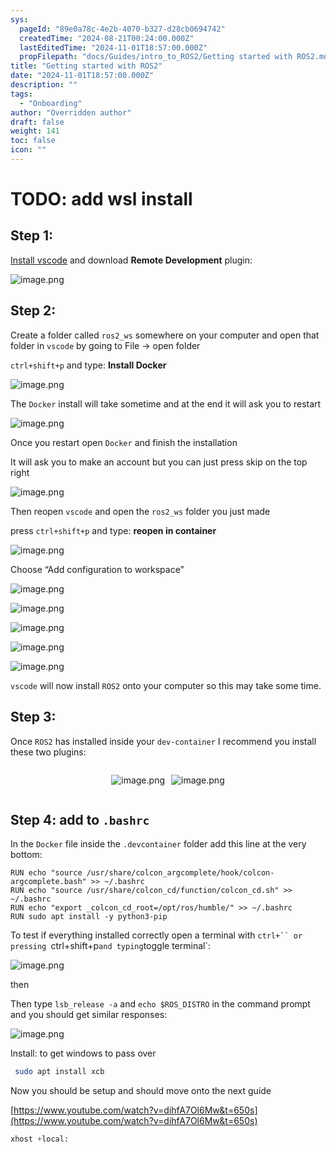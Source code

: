 ```yaml
---
sys:
  pageId: "89e0a78c-4e2b-4070-b327-d28cb0694742"
  createdTime: "2024-08-21T00:24:00.000Z"
  lastEditedTime: "2024-11-01T18:57:00.000Z"
  propFilepath: "docs/Guides/intro_to_ROS2/Getting started with ROS2.md"
title: "Getting started with ROS2"
date: "2024-11-01T18:57:00.000Z"
description: ""
tags:
  - "Onboarding"
author: "Overridden author"
draft: false
weight: 141
toc: false
icon: ""
---
```


# TODO: add wsl install

## Step 1:

[Install vscode](https://code.visualstudio.com/download) and download **Remote Development** plugin:

![image.png](https://prod-files-secure.s3.us-west-2.amazonaws.com/d518164a-d88e-44d1-a4ee-3adb3bd8bce0/efb52993-1881-4a40-b95e-6f020334f022/image.png?X-Amz-Algorithm=AWS4-HMAC-SHA256&X-Amz-Content-Sha256=UNSIGNED-PAYLOAD&X-Amz-Credential=ASIAZI2LB466ZC6KD5GK%2F20250417%2Fus-west-2%2Fs3%2Faws4_request&X-Amz-Date=20250417T131943Z&X-Amz-Expires=3600&X-Amz-Security-Token=IQoJb3JpZ2luX2VjENX%2F%2F%2F%2F%2F%2F%2F%2F%2F%2FwEaCXVzLXdlc3QtMiJHMEUCIQDpaFvR%2By3tCRcYxrxLIxZbuVEaS0JT6GgGLvDKxriBAAIgVg7Silv71K8R4S7CSNMV0JWsGG5G5q2wgb7qiMttS1Eq%2FwMIXhAAGgw2Mzc0MjMxODM4MDUiDLBIUsiP0kLrRcajEyrcA6ZDZhfWbXMr99YHve2HYz6BsDWrfqK9%2FjGkDj8tL2ZD56t1qFMGbzHNciZ7zIygEffMsGi4HkVx2NrzRO%2BoXf2yWrzWmb%2Ba8kCglZAzuozRJW7JlauKciV2H3LNMQ6ndCYN%2FfvTVNce85vLDYQGBg0X3cZo5TVYY6lkgSEuw4%2BwV2wB3aVbKb23lxVsRfU7QrDi%2F1W1XUC2eJWHZ4hGf2s0T4sdaTesgao%2FF0I7f08qqxdCNIN9rZhyIXkrgufAFadCup1W8vsWsB8uxtiey5gm9tTQdL817iWZEgpG83O75wzs2%2BOpG62JmFXD4yYsk5U8Z1i19xBa40gf2t4jtZjm%2BRNaJX9bhvVrDeHmj8xlMF3Tb6AxsiGQOI6%2BSqehi3720ZRZqA1YLJKqQEmDHXam5CpIk%2B6ZflfYFvqDhCoWhrnbsyvevqikD2DAilsCiQZZ31TV2amxMiAxHs%2B4hG8eYk%2BJnDWWYarz2cuFqbv4LiOdKu6UyTlchyDrB2bjZ%2BMq8n6pH1k4s%2FlXGIFBXWUaC6SaFQKCHnx0iyE0ltAXXh7vDL%2FsrFQy1yTxakyvN3Zs1E3AgPLlAaN9aGSAqSXl%2FwSbidrz7hCWGf1QQze47wjN0aOdPw%2BEeT96MOD8g8AGOqUBQtGEI3wt5UaaeiDxOX3AEmlkLSiglrRlZn1sVE4%2FF1QwzISi8Ppsb72ANbEfYA5rSL%2FHjW8Hc4JmupnNbvra0qp%2F52HnRNHIL%2FpOjs%2FOrprUJBsh9ZUHjSJrJDt3M0I%2FIIRnK813GP4oN1o0sA90dxf4irDepWmTeym9Jiq47Co1cun7b0IMO0CD8bKjDdZs1kCQ8641A2%2FBrumWXDczSGmBxCej&X-Amz-Signature=775a6af0ce543cd7f7492d4231c534aece7f9874ea0831ab9c028bd0d00494aa&X-Amz-SignedHeaders=host&x-id=GetObject)

## Step 2:

Create a folder called `ros2_ws` somewhere on your computer and open that folder in `vscode` by going to File → open folder 

`ctrl+shift+p` and type: **Install Docker**

![image.png](https://prod-files-secure.s3.us-west-2.amazonaws.com/d518164a-d88e-44d1-a4ee-3adb3bd8bce0/2269dc0e-1cd5-47ff-bceb-c04ad9b2eab0/image.png?X-Amz-Algorithm=AWS4-HMAC-SHA256&X-Amz-Content-Sha256=UNSIGNED-PAYLOAD&X-Amz-Credential=ASIAZI2LB466ZC6KD5GK%2F20250417%2Fus-west-2%2Fs3%2Faws4_request&X-Amz-Date=20250417T131943Z&X-Amz-Expires=3600&X-Amz-Security-Token=IQoJb3JpZ2luX2VjENX%2F%2F%2F%2F%2F%2F%2F%2F%2F%2FwEaCXVzLXdlc3QtMiJHMEUCIQDpaFvR%2By3tCRcYxrxLIxZbuVEaS0JT6GgGLvDKxriBAAIgVg7Silv71K8R4S7CSNMV0JWsGG5G5q2wgb7qiMttS1Eq%2FwMIXhAAGgw2Mzc0MjMxODM4MDUiDLBIUsiP0kLrRcajEyrcA6ZDZhfWbXMr99YHve2HYz6BsDWrfqK9%2FjGkDj8tL2ZD56t1qFMGbzHNciZ7zIygEffMsGi4HkVx2NrzRO%2BoXf2yWrzWmb%2Ba8kCglZAzuozRJW7JlauKciV2H3LNMQ6ndCYN%2FfvTVNce85vLDYQGBg0X3cZo5TVYY6lkgSEuw4%2BwV2wB3aVbKb23lxVsRfU7QrDi%2F1W1XUC2eJWHZ4hGf2s0T4sdaTesgao%2FF0I7f08qqxdCNIN9rZhyIXkrgufAFadCup1W8vsWsB8uxtiey5gm9tTQdL817iWZEgpG83O75wzs2%2BOpG62JmFXD4yYsk5U8Z1i19xBa40gf2t4jtZjm%2BRNaJX9bhvVrDeHmj8xlMF3Tb6AxsiGQOI6%2BSqehi3720ZRZqA1YLJKqQEmDHXam5CpIk%2B6ZflfYFvqDhCoWhrnbsyvevqikD2DAilsCiQZZ31TV2amxMiAxHs%2B4hG8eYk%2BJnDWWYarz2cuFqbv4LiOdKu6UyTlchyDrB2bjZ%2BMq8n6pH1k4s%2FlXGIFBXWUaC6SaFQKCHnx0iyE0ltAXXh7vDL%2FsrFQy1yTxakyvN3Zs1E3AgPLlAaN9aGSAqSXl%2FwSbidrz7hCWGf1QQze47wjN0aOdPw%2BEeT96MOD8g8AGOqUBQtGEI3wt5UaaeiDxOX3AEmlkLSiglrRlZn1sVE4%2FF1QwzISi8Ppsb72ANbEfYA5rSL%2FHjW8Hc4JmupnNbvra0qp%2F52HnRNHIL%2FpOjs%2FOrprUJBsh9ZUHjSJrJDt3M0I%2FIIRnK813GP4oN1o0sA90dxf4irDepWmTeym9Jiq47Co1cun7b0IMO0CD8bKjDdZs1kCQ8641A2%2FBrumWXDczSGmBxCej&X-Amz-Signature=426be5a2d8713a106e1366b1f24a9ba9e9b447613c6b0779089c8db605e67fa0&X-Amz-SignedHeaders=host&x-id=GetObject)

The `Docker` install will take sometime and at the end it will ask you to restart

![image.png](https://prod-files-secure.s3.us-west-2.amazonaws.com/d518164a-d88e-44d1-a4ee-3adb3bd8bce0/ed233f78-be33-4b1f-b89c-9c346c0e961e/image.png?X-Amz-Algorithm=AWS4-HMAC-SHA256&X-Amz-Content-Sha256=UNSIGNED-PAYLOAD&X-Amz-Credential=ASIAZI2LB466ZC6KD5GK%2F20250417%2Fus-west-2%2Fs3%2Faws4_request&X-Amz-Date=20250417T131943Z&X-Amz-Expires=3600&X-Amz-Security-Token=IQoJb3JpZ2luX2VjENX%2F%2F%2F%2F%2F%2F%2F%2F%2F%2FwEaCXVzLXdlc3QtMiJHMEUCIQDpaFvR%2By3tCRcYxrxLIxZbuVEaS0JT6GgGLvDKxriBAAIgVg7Silv71K8R4S7CSNMV0JWsGG5G5q2wgb7qiMttS1Eq%2FwMIXhAAGgw2Mzc0MjMxODM4MDUiDLBIUsiP0kLrRcajEyrcA6ZDZhfWbXMr99YHve2HYz6BsDWrfqK9%2FjGkDj8tL2ZD56t1qFMGbzHNciZ7zIygEffMsGi4HkVx2NrzRO%2BoXf2yWrzWmb%2Ba8kCglZAzuozRJW7JlauKciV2H3LNMQ6ndCYN%2FfvTVNce85vLDYQGBg0X3cZo5TVYY6lkgSEuw4%2BwV2wB3aVbKb23lxVsRfU7QrDi%2F1W1XUC2eJWHZ4hGf2s0T4sdaTesgao%2FF0I7f08qqxdCNIN9rZhyIXkrgufAFadCup1W8vsWsB8uxtiey5gm9tTQdL817iWZEgpG83O75wzs2%2BOpG62JmFXD4yYsk5U8Z1i19xBa40gf2t4jtZjm%2BRNaJX9bhvVrDeHmj8xlMF3Tb6AxsiGQOI6%2BSqehi3720ZRZqA1YLJKqQEmDHXam5CpIk%2B6ZflfYFvqDhCoWhrnbsyvevqikD2DAilsCiQZZ31TV2amxMiAxHs%2B4hG8eYk%2BJnDWWYarz2cuFqbv4LiOdKu6UyTlchyDrB2bjZ%2BMq8n6pH1k4s%2FlXGIFBXWUaC6SaFQKCHnx0iyE0ltAXXh7vDL%2FsrFQy1yTxakyvN3Zs1E3AgPLlAaN9aGSAqSXl%2FwSbidrz7hCWGf1QQze47wjN0aOdPw%2BEeT96MOD8g8AGOqUBQtGEI3wt5UaaeiDxOX3AEmlkLSiglrRlZn1sVE4%2FF1QwzISi8Ppsb72ANbEfYA5rSL%2FHjW8Hc4JmupnNbvra0qp%2F52HnRNHIL%2FpOjs%2FOrprUJBsh9ZUHjSJrJDt3M0I%2FIIRnK813GP4oN1o0sA90dxf4irDepWmTeym9Jiq47Co1cun7b0IMO0CD8bKjDdZs1kCQ8641A2%2FBrumWXDczSGmBxCej&X-Amz-Signature=0c98b8e32973e13bf58eb66a97add850fea3354af4ec77ae7ca5676e3ae98f42&X-Amz-SignedHeaders=host&x-id=GetObject)

Once you restart open `Docker` and finish the installation

It will ask you to make an account but you can just press skip on the top right

![image.png](https://prod-files-secure.s3.us-west-2.amazonaws.com/d518164a-d88e-44d1-a4ee-3adb3bd8bce0/21010ad9-1659-4fd9-9f59-9932a09b2a3d/image.png?X-Amz-Algorithm=AWS4-HMAC-SHA256&X-Amz-Content-Sha256=UNSIGNED-PAYLOAD&X-Amz-Credential=ASIAZI2LB466ZC6KD5GK%2F20250417%2Fus-west-2%2Fs3%2Faws4_request&X-Amz-Date=20250417T131943Z&X-Amz-Expires=3600&X-Amz-Security-Token=IQoJb3JpZ2luX2VjENX%2F%2F%2F%2F%2F%2F%2F%2F%2F%2FwEaCXVzLXdlc3QtMiJHMEUCIQDpaFvR%2By3tCRcYxrxLIxZbuVEaS0JT6GgGLvDKxriBAAIgVg7Silv71K8R4S7CSNMV0JWsGG5G5q2wgb7qiMttS1Eq%2FwMIXhAAGgw2Mzc0MjMxODM4MDUiDLBIUsiP0kLrRcajEyrcA6ZDZhfWbXMr99YHve2HYz6BsDWrfqK9%2FjGkDj8tL2ZD56t1qFMGbzHNciZ7zIygEffMsGi4HkVx2NrzRO%2BoXf2yWrzWmb%2Ba8kCglZAzuozRJW7JlauKciV2H3LNMQ6ndCYN%2FfvTVNce85vLDYQGBg0X3cZo5TVYY6lkgSEuw4%2BwV2wB3aVbKb23lxVsRfU7QrDi%2F1W1XUC2eJWHZ4hGf2s0T4sdaTesgao%2FF0I7f08qqxdCNIN9rZhyIXkrgufAFadCup1W8vsWsB8uxtiey5gm9tTQdL817iWZEgpG83O75wzs2%2BOpG62JmFXD4yYsk5U8Z1i19xBa40gf2t4jtZjm%2BRNaJX9bhvVrDeHmj8xlMF3Tb6AxsiGQOI6%2BSqehi3720ZRZqA1YLJKqQEmDHXam5CpIk%2B6ZflfYFvqDhCoWhrnbsyvevqikD2DAilsCiQZZ31TV2amxMiAxHs%2B4hG8eYk%2BJnDWWYarz2cuFqbv4LiOdKu6UyTlchyDrB2bjZ%2BMq8n6pH1k4s%2FlXGIFBXWUaC6SaFQKCHnx0iyE0ltAXXh7vDL%2FsrFQy1yTxakyvN3Zs1E3AgPLlAaN9aGSAqSXl%2FwSbidrz7hCWGf1QQze47wjN0aOdPw%2BEeT96MOD8g8AGOqUBQtGEI3wt5UaaeiDxOX3AEmlkLSiglrRlZn1sVE4%2FF1QwzISi8Ppsb72ANbEfYA5rSL%2FHjW8Hc4JmupnNbvra0qp%2F52HnRNHIL%2FpOjs%2FOrprUJBsh9ZUHjSJrJDt3M0I%2FIIRnK813GP4oN1o0sA90dxf4irDepWmTeym9Jiq47Co1cun7b0IMO0CD8bKjDdZs1kCQ8641A2%2FBrumWXDczSGmBxCej&X-Amz-Signature=e4f854887d51c29fae7ba1a46aa252b84049b8677cdb3a24e51d27b3e23b2409&X-Amz-SignedHeaders=host&x-id=GetObject)

Then reopen `vscode` and open the `ros2_ws` folder you just made

press `ctrl+shift+p` and type: **reopen in container**

![image.png](https://prod-files-secure.s3.us-west-2.amazonaws.com/d518164a-d88e-44d1-a4ee-3adb3bd8bce0/4e93b8c2-41ad-488c-8095-c74205196118/image.png?X-Amz-Algorithm=AWS4-HMAC-SHA256&X-Amz-Content-Sha256=UNSIGNED-PAYLOAD&X-Amz-Credential=ASIAZI2LB466ZC6KD5GK%2F20250417%2Fus-west-2%2Fs3%2Faws4_request&X-Amz-Date=20250417T131943Z&X-Amz-Expires=3600&X-Amz-Security-Token=IQoJb3JpZ2luX2VjENX%2F%2F%2F%2F%2F%2F%2F%2F%2F%2FwEaCXVzLXdlc3QtMiJHMEUCIQDpaFvR%2By3tCRcYxrxLIxZbuVEaS0JT6GgGLvDKxriBAAIgVg7Silv71K8R4S7CSNMV0JWsGG5G5q2wgb7qiMttS1Eq%2FwMIXhAAGgw2Mzc0MjMxODM4MDUiDLBIUsiP0kLrRcajEyrcA6ZDZhfWbXMr99YHve2HYz6BsDWrfqK9%2FjGkDj8tL2ZD56t1qFMGbzHNciZ7zIygEffMsGi4HkVx2NrzRO%2BoXf2yWrzWmb%2Ba8kCglZAzuozRJW7JlauKciV2H3LNMQ6ndCYN%2FfvTVNce85vLDYQGBg0X3cZo5TVYY6lkgSEuw4%2BwV2wB3aVbKb23lxVsRfU7QrDi%2F1W1XUC2eJWHZ4hGf2s0T4sdaTesgao%2FF0I7f08qqxdCNIN9rZhyIXkrgufAFadCup1W8vsWsB8uxtiey5gm9tTQdL817iWZEgpG83O75wzs2%2BOpG62JmFXD4yYsk5U8Z1i19xBa40gf2t4jtZjm%2BRNaJX9bhvVrDeHmj8xlMF3Tb6AxsiGQOI6%2BSqehi3720ZRZqA1YLJKqQEmDHXam5CpIk%2B6ZflfYFvqDhCoWhrnbsyvevqikD2DAilsCiQZZ31TV2amxMiAxHs%2B4hG8eYk%2BJnDWWYarz2cuFqbv4LiOdKu6UyTlchyDrB2bjZ%2BMq8n6pH1k4s%2FlXGIFBXWUaC6SaFQKCHnx0iyE0ltAXXh7vDL%2FsrFQy1yTxakyvN3Zs1E3AgPLlAaN9aGSAqSXl%2FwSbidrz7hCWGf1QQze47wjN0aOdPw%2BEeT96MOD8g8AGOqUBQtGEI3wt5UaaeiDxOX3AEmlkLSiglrRlZn1sVE4%2FF1QwzISi8Ppsb72ANbEfYA5rSL%2FHjW8Hc4JmupnNbvra0qp%2F52HnRNHIL%2FpOjs%2FOrprUJBsh9ZUHjSJrJDt3M0I%2FIIRnK813GP4oN1o0sA90dxf4irDepWmTeym9Jiq47Co1cun7b0IMO0CD8bKjDdZs1kCQ8641A2%2FBrumWXDczSGmBxCej&X-Amz-Signature=e8562dac80a5d70e27699a64eb29149e906acaccf203aee468621754491b218e&X-Amz-SignedHeaders=host&x-id=GetObject)

Choose “Add configuration to workspace”

![image.png](https://prod-files-secure.s3.us-west-2.amazonaws.com/d518164a-d88e-44d1-a4ee-3adb3bd8bce0/9560b282-5060-4989-ba37-97e7b2c22476/image.png?X-Amz-Algorithm=AWS4-HMAC-SHA256&X-Amz-Content-Sha256=UNSIGNED-PAYLOAD&X-Amz-Credential=ASIAZI2LB466ZC6KD5GK%2F20250417%2Fus-west-2%2Fs3%2Faws4_request&X-Amz-Date=20250417T131943Z&X-Amz-Expires=3600&X-Amz-Security-Token=IQoJb3JpZ2luX2VjENX%2F%2F%2F%2F%2F%2F%2F%2F%2F%2FwEaCXVzLXdlc3QtMiJHMEUCIQDpaFvR%2By3tCRcYxrxLIxZbuVEaS0JT6GgGLvDKxriBAAIgVg7Silv71K8R4S7CSNMV0JWsGG5G5q2wgb7qiMttS1Eq%2FwMIXhAAGgw2Mzc0MjMxODM4MDUiDLBIUsiP0kLrRcajEyrcA6ZDZhfWbXMr99YHve2HYz6BsDWrfqK9%2FjGkDj8tL2ZD56t1qFMGbzHNciZ7zIygEffMsGi4HkVx2NrzRO%2BoXf2yWrzWmb%2Ba8kCglZAzuozRJW7JlauKciV2H3LNMQ6ndCYN%2FfvTVNce85vLDYQGBg0X3cZo5TVYY6lkgSEuw4%2BwV2wB3aVbKb23lxVsRfU7QrDi%2F1W1XUC2eJWHZ4hGf2s0T4sdaTesgao%2FF0I7f08qqxdCNIN9rZhyIXkrgufAFadCup1W8vsWsB8uxtiey5gm9tTQdL817iWZEgpG83O75wzs2%2BOpG62JmFXD4yYsk5U8Z1i19xBa40gf2t4jtZjm%2BRNaJX9bhvVrDeHmj8xlMF3Tb6AxsiGQOI6%2BSqehi3720ZRZqA1YLJKqQEmDHXam5CpIk%2B6ZflfYFvqDhCoWhrnbsyvevqikD2DAilsCiQZZ31TV2amxMiAxHs%2B4hG8eYk%2BJnDWWYarz2cuFqbv4LiOdKu6UyTlchyDrB2bjZ%2BMq8n6pH1k4s%2FlXGIFBXWUaC6SaFQKCHnx0iyE0ltAXXh7vDL%2FsrFQy1yTxakyvN3Zs1E3AgPLlAaN9aGSAqSXl%2FwSbidrz7hCWGf1QQze47wjN0aOdPw%2BEeT96MOD8g8AGOqUBQtGEI3wt5UaaeiDxOX3AEmlkLSiglrRlZn1sVE4%2FF1QwzISi8Ppsb72ANbEfYA5rSL%2FHjW8Hc4JmupnNbvra0qp%2F52HnRNHIL%2FpOjs%2FOrprUJBsh9ZUHjSJrJDt3M0I%2FIIRnK813GP4oN1o0sA90dxf4irDepWmTeym9Jiq47Co1cun7b0IMO0CD8bKjDdZs1kCQ8641A2%2FBrumWXDczSGmBxCej&X-Amz-Signature=a6feae8be52c8e1487d9c312c98aa5ff77fc026060898eb9286f18448d29b744&X-Amz-SignedHeaders=host&x-id=GetObject)

![image.png](https://prod-files-secure.s3.us-west-2.amazonaws.com/d518164a-d88e-44d1-a4ee-3adb3bd8bce0/2ee63f81-886b-48e8-a553-dc6e5eac99e4/image.png?X-Amz-Algorithm=AWS4-HMAC-SHA256&X-Amz-Content-Sha256=UNSIGNED-PAYLOAD&X-Amz-Credential=ASIAZI2LB466ZC6KD5GK%2F20250417%2Fus-west-2%2Fs3%2Faws4_request&X-Amz-Date=20250417T131943Z&X-Amz-Expires=3600&X-Amz-Security-Token=IQoJb3JpZ2luX2VjENX%2F%2F%2F%2F%2F%2F%2F%2F%2F%2FwEaCXVzLXdlc3QtMiJHMEUCIQDpaFvR%2By3tCRcYxrxLIxZbuVEaS0JT6GgGLvDKxriBAAIgVg7Silv71K8R4S7CSNMV0JWsGG5G5q2wgb7qiMttS1Eq%2FwMIXhAAGgw2Mzc0MjMxODM4MDUiDLBIUsiP0kLrRcajEyrcA6ZDZhfWbXMr99YHve2HYz6BsDWrfqK9%2FjGkDj8tL2ZD56t1qFMGbzHNciZ7zIygEffMsGi4HkVx2NrzRO%2BoXf2yWrzWmb%2Ba8kCglZAzuozRJW7JlauKciV2H3LNMQ6ndCYN%2FfvTVNce85vLDYQGBg0X3cZo5TVYY6lkgSEuw4%2BwV2wB3aVbKb23lxVsRfU7QrDi%2F1W1XUC2eJWHZ4hGf2s0T4sdaTesgao%2FF0I7f08qqxdCNIN9rZhyIXkrgufAFadCup1W8vsWsB8uxtiey5gm9tTQdL817iWZEgpG83O75wzs2%2BOpG62JmFXD4yYsk5U8Z1i19xBa40gf2t4jtZjm%2BRNaJX9bhvVrDeHmj8xlMF3Tb6AxsiGQOI6%2BSqehi3720ZRZqA1YLJKqQEmDHXam5CpIk%2B6ZflfYFvqDhCoWhrnbsyvevqikD2DAilsCiQZZ31TV2amxMiAxHs%2B4hG8eYk%2BJnDWWYarz2cuFqbv4LiOdKu6UyTlchyDrB2bjZ%2BMq8n6pH1k4s%2FlXGIFBXWUaC6SaFQKCHnx0iyE0ltAXXh7vDL%2FsrFQy1yTxakyvN3Zs1E3AgPLlAaN9aGSAqSXl%2FwSbidrz7hCWGf1QQze47wjN0aOdPw%2BEeT96MOD8g8AGOqUBQtGEI3wt5UaaeiDxOX3AEmlkLSiglrRlZn1sVE4%2FF1QwzISi8Ppsb72ANbEfYA5rSL%2FHjW8Hc4JmupnNbvra0qp%2F52HnRNHIL%2FpOjs%2FOrprUJBsh9ZUHjSJrJDt3M0I%2FIIRnK813GP4oN1o0sA90dxf4irDepWmTeym9Jiq47Co1cun7b0IMO0CD8bKjDdZs1kCQ8641A2%2FBrumWXDczSGmBxCej&X-Amz-Signature=f621669759a8c01ad0da0e32a7472368db33828d8eae07a59db60dcbc3572bd9&X-Amz-SignedHeaders=host&x-id=GetObject)

![image.png](https://prod-files-secure.s3.us-west-2.amazonaws.com/d518164a-d88e-44d1-a4ee-3adb3bd8bce0/ae1580b2-b048-407e-aed9-b584224a7a04/image.png?X-Amz-Algorithm=AWS4-HMAC-SHA256&X-Amz-Content-Sha256=UNSIGNED-PAYLOAD&X-Amz-Credential=ASIAZI2LB466ZC6KD5GK%2F20250417%2Fus-west-2%2Fs3%2Faws4_request&X-Amz-Date=20250417T131943Z&X-Amz-Expires=3600&X-Amz-Security-Token=IQoJb3JpZ2luX2VjENX%2F%2F%2F%2F%2F%2F%2F%2F%2F%2FwEaCXVzLXdlc3QtMiJHMEUCIQDpaFvR%2By3tCRcYxrxLIxZbuVEaS0JT6GgGLvDKxriBAAIgVg7Silv71K8R4S7CSNMV0JWsGG5G5q2wgb7qiMttS1Eq%2FwMIXhAAGgw2Mzc0MjMxODM4MDUiDLBIUsiP0kLrRcajEyrcA6ZDZhfWbXMr99YHve2HYz6BsDWrfqK9%2FjGkDj8tL2ZD56t1qFMGbzHNciZ7zIygEffMsGi4HkVx2NrzRO%2BoXf2yWrzWmb%2Ba8kCglZAzuozRJW7JlauKciV2H3LNMQ6ndCYN%2FfvTVNce85vLDYQGBg0X3cZo5TVYY6lkgSEuw4%2BwV2wB3aVbKb23lxVsRfU7QrDi%2F1W1XUC2eJWHZ4hGf2s0T4sdaTesgao%2FF0I7f08qqxdCNIN9rZhyIXkrgufAFadCup1W8vsWsB8uxtiey5gm9tTQdL817iWZEgpG83O75wzs2%2BOpG62JmFXD4yYsk5U8Z1i19xBa40gf2t4jtZjm%2BRNaJX9bhvVrDeHmj8xlMF3Tb6AxsiGQOI6%2BSqehi3720ZRZqA1YLJKqQEmDHXam5CpIk%2B6ZflfYFvqDhCoWhrnbsyvevqikD2DAilsCiQZZ31TV2amxMiAxHs%2B4hG8eYk%2BJnDWWYarz2cuFqbv4LiOdKu6UyTlchyDrB2bjZ%2BMq8n6pH1k4s%2FlXGIFBXWUaC6SaFQKCHnx0iyE0ltAXXh7vDL%2FsrFQy1yTxakyvN3Zs1E3AgPLlAaN9aGSAqSXl%2FwSbidrz7hCWGf1QQze47wjN0aOdPw%2BEeT96MOD8g8AGOqUBQtGEI3wt5UaaeiDxOX3AEmlkLSiglrRlZn1sVE4%2FF1QwzISi8Ppsb72ANbEfYA5rSL%2FHjW8Hc4JmupnNbvra0qp%2F52HnRNHIL%2FpOjs%2FOrprUJBsh9ZUHjSJrJDt3M0I%2FIIRnK813GP4oN1o0sA90dxf4irDepWmTeym9Jiq47Co1cun7b0IMO0CD8bKjDdZs1kCQ8641A2%2FBrumWXDczSGmBxCej&X-Amz-Signature=0fcb45955af7f93ce96fb74b5851a85320e9a4b97756d1751150186ddd8b56c1&X-Amz-SignedHeaders=host&x-id=GetObject)

![image.png](https://prod-files-secure.s3.us-west-2.amazonaws.com/d518164a-d88e-44d1-a4ee-3adb3bd8bce0/53255b28-f75e-430f-b9e3-c0ac8577e42b/image.png?X-Amz-Algorithm=AWS4-HMAC-SHA256&X-Amz-Content-Sha256=UNSIGNED-PAYLOAD&X-Amz-Credential=ASIAZI2LB466ZC6KD5GK%2F20250417%2Fus-west-2%2Fs3%2Faws4_request&X-Amz-Date=20250417T131943Z&X-Amz-Expires=3600&X-Amz-Security-Token=IQoJb3JpZ2luX2VjENX%2F%2F%2F%2F%2F%2F%2F%2F%2F%2FwEaCXVzLXdlc3QtMiJHMEUCIQDpaFvR%2By3tCRcYxrxLIxZbuVEaS0JT6GgGLvDKxriBAAIgVg7Silv71K8R4S7CSNMV0JWsGG5G5q2wgb7qiMttS1Eq%2FwMIXhAAGgw2Mzc0MjMxODM4MDUiDLBIUsiP0kLrRcajEyrcA6ZDZhfWbXMr99YHve2HYz6BsDWrfqK9%2FjGkDj8tL2ZD56t1qFMGbzHNciZ7zIygEffMsGi4HkVx2NrzRO%2BoXf2yWrzWmb%2Ba8kCglZAzuozRJW7JlauKciV2H3LNMQ6ndCYN%2FfvTVNce85vLDYQGBg0X3cZo5TVYY6lkgSEuw4%2BwV2wB3aVbKb23lxVsRfU7QrDi%2F1W1XUC2eJWHZ4hGf2s0T4sdaTesgao%2FF0I7f08qqxdCNIN9rZhyIXkrgufAFadCup1W8vsWsB8uxtiey5gm9tTQdL817iWZEgpG83O75wzs2%2BOpG62JmFXD4yYsk5U8Z1i19xBa40gf2t4jtZjm%2BRNaJX9bhvVrDeHmj8xlMF3Tb6AxsiGQOI6%2BSqehi3720ZRZqA1YLJKqQEmDHXam5CpIk%2B6ZflfYFvqDhCoWhrnbsyvevqikD2DAilsCiQZZ31TV2amxMiAxHs%2B4hG8eYk%2BJnDWWYarz2cuFqbv4LiOdKu6UyTlchyDrB2bjZ%2BMq8n6pH1k4s%2FlXGIFBXWUaC6SaFQKCHnx0iyE0ltAXXh7vDL%2FsrFQy1yTxakyvN3Zs1E3AgPLlAaN9aGSAqSXl%2FwSbidrz7hCWGf1QQze47wjN0aOdPw%2BEeT96MOD8g8AGOqUBQtGEI3wt5UaaeiDxOX3AEmlkLSiglrRlZn1sVE4%2FF1QwzISi8Ppsb72ANbEfYA5rSL%2FHjW8Hc4JmupnNbvra0qp%2F52HnRNHIL%2FpOjs%2FOrprUJBsh9ZUHjSJrJDt3M0I%2FIIRnK813GP4oN1o0sA90dxf4irDepWmTeym9Jiq47Co1cun7b0IMO0CD8bKjDdZs1kCQ8641A2%2FBrumWXDczSGmBxCej&X-Amz-Signature=cfaac16cdffadf481fbec0623e5c7f5350f4e5a30e8aacaa2132165aa016bd74&X-Amz-SignedHeaders=host&x-id=GetObject)

![image.png](https://prod-files-secure.s3.us-west-2.amazonaws.com/d518164a-d88e-44d1-a4ee-3adb3bd8bce0/7c562767-5af9-4ffb-97d1-327bcdf4ee00/image.png?X-Amz-Algorithm=AWS4-HMAC-SHA256&X-Amz-Content-Sha256=UNSIGNED-PAYLOAD&X-Amz-Credential=ASIAZI2LB466ZC6KD5GK%2F20250417%2Fus-west-2%2Fs3%2Faws4_request&X-Amz-Date=20250417T131943Z&X-Amz-Expires=3600&X-Amz-Security-Token=IQoJb3JpZ2luX2VjENX%2F%2F%2F%2F%2F%2F%2F%2F%2F%2FwEaCXVzLXdlc3QtMiJHMEUCIQDpaFvR%2By3tCRcYxrxLIxZbuVEaS0JT6GgGLvDKxriBAAIgVg7Silv71K8R4S7CSNMV0JWsGG5G5q2wgb7qiMttS1Eq%2FwMIXhAAGgw2Mzc0MjMxODM4MDUiDLBIUsiP0kLrRcajEyrcA6ZDZhfWbXMr99YHve2HYz6BsDWrfqK9%2FjGkDj8tL2ZD56t1qFMGbzHNciZ7zIygEffMsGi4HkVx2NrzRO%2BoXf2yWrzWmb%2Ba8kCglZAzuozRJW7JlauKciV2H3LNMQ6ndCYN%2FfvTVNce85vLDYQGBg0X3cZo5TVYY6lkgSEuw4%2BwV2wB3aVbKb23lxVsRfU7QrDi%2F1W1XUC2eJWHZ4hGf2s0T4sdaTesgao%2FF0I7f08qqxdCNIN9rZhyIXkrgufAFadCup1W8vsWsB8uxtiey5gm9tTQdL817iWZEgpG83O75wzs2%2BOpG62JmFXD4yYsk5U8Z1i19xBa40gf2t4jtZjm%2BRNaJX9bhvVrDeHmj8xlMF3Tb6AxsiGQOI6%2BSqehi3720ZRZqA1YLJKqQEmDHXam5CpIk%2B6ZflfYFvqDhCoWhrnbsyvevqikD2DAilsCiQZZ31TV2amxMiAxHs%2B4hG8eYk%2BJnDWWYarz2cuFqbv4LiOdKu6UyTlchyDrB2bjZ%2BMq8n6pH1k4s%2FlXGIFBXWUaC6SaFQKCHnx0iyE0ltAXXh7vDL%2FsrFQy1yTxakyvN3Zs1E3AgPLlAaN9aGSAqSXl%2FwSbidrz7hCWGf1QQze47wjN0aOdPw%2BEeT96MOD8g8AGOqUBQtGEI3wt5UaaeiDxOX3AEmlkLSiglrRlZn1sVE4%2FF1QwzISi8Ppsb72ANbEfYA5rSL%2FHjW8Hc4JmupnNbvra0qp%2F52HnRNHIL%2FpOjs%2FOrprUJBsh9ZUHjSJrJDt3M0I%2FIIRnK813GP4oN1o0sA90dxf4irDepWmTeym9Jiq47Co1cun7b0IMO0CD8bKjDdZs1kCQ8641A2%2FBrumWXDczSGmBxCej&X-Amz-Signature=e857cc0958bbc66f3d463fd924c37cc79e5068f472ce69a8cdf39a471ce4ea37&X-Amz-SignedHeaders=host&x-id=GetObject)

`vscode` will now install `ROS2` onto your computer so this may take some time.

## Step 3:

Once `ROS2` has installed inside your `dev-container` I recommend you install these two plugins:

<div style="display: flex;flex-direction: row; column-gap:10px; max-width: 630px;justify-content: center;">
<div>

![image.png](https://prod-files-secure.s3.us-west-2.amazonaws.com/d518164a-d88e-44d1-a4ee-3adb3bd8bce0/3fc3d550-5a54-4ba1-ba6b-faa01cdb7369/image.png?X-Amz-Algorithm=AWS4-HMAC-SHA256&X-Amz-Content-Sha256=UNSIGNED-PAYLOAD&X-Amz-Credential=ASIAZI2LB4662D44QFX3%2F20250417%2Fus-west-2%2Fs3%2Faws4_request&X-Amz-Date=20250417T131947Z&X-Amz-Expires=3600&X-Amz-Security-Token=IQoJb3JpZ2luX2VjENX%2F%2F%2F%2F%2F%2F%2F%2F%2F%2FwEaCXVzLXdlc3QtMiJHMEUCIGCLGJStKsXb%2B5QVVEWCLSZiJacY5zmar9lOFlJvKJcvAiEAkyiUVDBGsbNzNXydRnGszxKwPvrS9vQKEg%2BfmDa2g5Yq%2FwMIXhAAGgw2Mzc0MjMxODM4MDUiDGK446dXd%2Ba5ekyMISrcA9unk0tSd2oPlcPBzehV%2BswxAEX0xxg2nX6YdP1N%2FLoqqO%2BoQhUL8eCk3%2BT8pqc2CO4TFEcCStZch8trbeQq3CRQjLMXRiqt3rFArwEJsiyOJEjLdBilILMnZb4ugL%2FCNp2QdPKRpQkSxnDzx8fxDtsbZ2okprbBolIe6vkOQ7vmP0F2qF2sxeLGr7ugbBtggXbmhrzso1y00WX6NZb%2FaUweNpnhkj5ZRToQMxkB6sMiZ6eiqxyJkp%2Fs1bIC5S8UY3Il3BWoKzIH3VFa0psTlAMlpjKMuhg7rJ67yYkdWGplUzyjD956l0%2FlexPh5Ve%2FMbi2AEemIM64sp7XOTefguTrrUBa86rHV3t7ribkXoFWkcqi3ekvUyLs8q%2FqIO7gUfFiq4dgjnUhS19qppdeRnTTFCr%2FAC17Ga%2F%2BBfwBy8RsCnQphXSeZnxvJ57GN6MUOWQliC416i9cZ6IHFhbdVEkTmk%2Fa85rPshLkLkTMs2pooB%2BGZoUT5Nqqp69N66FsChHqKS1t%2FS4%2B8PTOUsqvvDG9e2XjVJuQUopeLNyzCVMfRjULyC6h%2Bckj8dN4ZCiBN336TdQa0NWbW0NKKmpb9K0iJDEhU9WaFy4MCk%2B3%2F0SzEOzS3urlqqdGqitpMN38g8AGOqUBkEimvOfSFU%2FK1pauiwEKt7UxHlA6GGOAYZWvQOYhdcmdnoOU2jB5mRTbFweVGLBbKoIB2j%2BmNhxEoUwUDJkuNawAQ%2BjEdQzpalRrFCmh4HEwj%2Fn%2FD%2FL9nBdXPQnJ3VXeW091wqvHzK8%2BxLRze1p01Q24vlp52mNFR64kU0YylqLRfI%2BiCWaNul8kOyOB%2BKEuN%2F%2Bz12oz3rOmvSg58ACB0czASJaQ&X-Amz-Signature=25108e988c2769b394d6110992a13ffa48ec22ab2505f337f1549b07c3d1198a&X-Amz-SignedHeaders=host&x-id=GetObject)

</div>
<div>

![image.png](https://prod-files-secure.s3.us-west-2.amazonaws.com/d518164a-d88e-44d1-a4ee-3adb3bd8bce0/d994cc66-13c2-4093-a5a3-f84cf4601a82/image.png?X-Amz-Algorithm=AWS4-HMAC-SHA256&X-Amz-Content-Sha256=UNSIGNED-PAYLOAD&X-Amz-Credential=ASIAZI2LB466WCQOTVRQ%2F20250417%2Fus-west-2%2Fs3%2Faws4_request&X-Amz-Date=20250417T131948Z&X-Amz-Expires=3600&X-Amz-Security-Token=IQoJb3JpZ2luX2VjENX%2F%2F%2F%2F%2F%2F%2F%2F%2F%2FwEaCXVzLXdlc3QtMiJIMEYCIQC9kgyuMh%2FFpXgihh5WtXdWw5z8tcI0kMLKx6Jx31HwIgIhANY5nY%2BsdLx5gRjoWrAojp2ikj%2Bnbsm0eCfi7874nNUIKv8DCF4QABoMNjM3NDIzMTgzODA1Igxg%2Bq5%2F7GYn8asM1mEq3AOISs9uHWBfDtutlIzZyPEJog5zJhhBPScc97j3CCYM9Q33ET%2F353xvt49epvcZRyJtQSUV5EuFFvfcW5rRmoJTIVnTZdYNDWuftwhkgDZKCER7Z9mlnsMq%2FMFS5AxPS3Z2Gv4a3hRtuND8bLLSFrX1LJ8X4cyzaX%2B1V1J3nYqrRHNoR5Rvy%2F7nZXjR6xS%2BaFMQgqjDpN%2BKqbTt4s6PsFqDYjDcXFu309r92iMkAFdUDoU6fQL7uqbLIjeOLU7sLqJBRW94s8Y1PLH%2BblEiQbINgEPeMWLwm4Y3q2zcDozwelJuELHjBfR0fe4VIPF9r1Ag1%2F9tVinJigMDJoEcBe2hdlGqY%2BygWcTDnmnJjd1tQtfO2aC80%2FZwVZym9zmMxEviLi%2B8TlYKTvQs%2Ba5GQkVGIQnjkxFAb0K%2BtEtcm5IHpvL12wQHRE4kEMBRpWw8AkXlP3kUYU4C7MoemPhsk0Ile46Zo0ajaePrkLNpZA0KooIK%2FQ9Q2%2FXusU39oJTk6vdLPBpn63fkgBypKGWAFLXVCAigP6qe51KAQXsjYLTCmYD0b5WgkELhmfdk7GoQakqUVbpj4QqyiP0fCjxkoUQszqlK1SaCdtdq%2FnUf9el7VENgivDSEhrO4WmNxDDX%2FIPABjqkAZRVm7G62QaoUe2KwNAvPQ8Yh3pXZKlfBf5C6q91vwR7RQJhx9MYGGSLEevlLzB2wG5RP7bStU0bB5Mqj%2BVMqIEq1O3hWJIVuA0Ym2Odk83SDRZAmvLRNjkVlrnrk9PznPj29YWzsqEoOVwByXdDMU43TluprPHtgoaACnvBrchWgmr2SWUoWP9SC9txp9g6WKv6P9j%2FcvEHqHGjj%2FW3754sFWcz&X-Amz-Signature=a5ef1044c4f1901ea3d45d7aa32f120cafb586e90c457f74ab3c3de899ff07f0&X-Amz-SignedHeaders=host&x-id=GetObject)

</div>
</div>

## Step 4: add to `.bashrc`

In the `Docker` file inside the `.devcontainer` folder add this line at the very bottom: 

```docker
RUN echo "source /usr/share/colcon_argcomplete/hook/colcon-argcomplete.bash" >> ~/.bashrc
RUN echo "source /usr/share/colcon_cd/function/colcon_cd.sh" >> ~/.bashrc
RUN echo "export _colcon_cd_root=/opt/ros/humble/" >> ~/.bashrc
RUN sudo apt install -y python3-pip 
```

To test if everything installed correctly open a terminal with `ctrl+`` or pressing `ctrl+shift+p` and typing `toggle terminal`:

![image.png](https://prod-files-secure.s3.us-west-2.amazonaws.com/d518164a-d88e-44d1-a4ee-3adb3bd8bce0/6a4943d8-b04e-4c02-9a58-775f3384d1a5/image.png?X-Amz-Algorithm=AWS4-HMAC-SHA256&X-Amz-Content-Sha256=UNSIGNED-PAYLOAD&X-Amz-Credential=ASIAZI2LB466ZC6KD5GK%2F20250417%2Fus-west-2%2Fs3%2Faws4_request&X-Amz-Date=20250417T131943Z&X-Amz-Expires=3600&X-Amz-Security-Token=IQoJb3JpZ2luX2VjENX%2F%2F%2F%2F%2F%2F%2F%2F%2F%2FwEaCXVzLXdlc3QtMiJHMEUCIQDpaFvR%2By3tCRcYxrxLIxZbuVEaS0JT6GgGLvDKxriBAAIgVg7Silv71K8R4S7CSNMV0JWsGG5G5q2wgb7qiMttS1Eq%2FwMIXhAAGgw2Mzc0MjMxODM4MDUiDLBIUsiP0kLrRcajEyrcA6ZDZhfWbXMr99YHve2HYz6BsDWrfqK9%2FjGkDj8tL2ZD56t1qFMGbzHNciZ7zIygEffMsGi4HkVx2NrzRO%2BoXf2yWrzWmb%2Ba8kCglZAzuozRJW7JlauKciV2H3LNMQ6ndCYN%2FfvTVNce85vLDYQGBg0X3cZo5TVYY6lkgSEuw4%2BwV2wB3aVbKb23lxVsRfU7QrDi%2F1W1XUC2eJWHZ4hGf2s0T4sdaTesgao%2FF0I7f08qqxdCNIN9rZhyIXkrgufAFadCup1W8vsWsB8uxtiey5gm9tTQdL817iWZEgpG83O75wzs2%2BOpG62JmFXD4yYsk5U8Z1i19xBa40gf2t4jtZjm%2BRNaJX9bhvVrDeHmj8xlMF3Tb6AxsiGQOI6%2BSqehi3720ZRZqA1YLJKqQEmDHXam5CpIk%2B6ZflfYFvqDhCoWhrnbsyvevqikD2DAilsCiQZZ31TV2amxMiAxHs%2B4hG8eYk%2BJnDWWYarz2cuFqbv4LiOdKu6UyTlchyDrB2bjZ%2BMq8n6pH1k4s%2FlXGIFBXWUaC6SaFQKCHnx0iyE0ltAXXh7vDL%2FsrFQy1yTxakyvN3Zs1E3AgPLlAaN9aGSAqSXl%2FwSbidrz7hCWGf1QQze47wjN0aOdPw%2BEeT96MOD8g8AGOqUBQtGEI3wt5UaaeiDxOX3AEmlkLSiglrRlZn1sVE4%2FF1QwzISi8Ppsb72ANbEfYA5rSL%2FHjW8Hc4JmupnNbvra0qp%2F52HnRNHIL%2FpOjs%2FOrprUJBsh9ZUHjSJrJDt3M0I%2FIIRnK813GP4oN1o0sA90dxf4irDepWmTeym9Jiq47Co1cun7b0IMO0CD8bKjDdZs1kCQ8641A2%2FBrumWXDczSGmBxCej&X-Amz-Signature=3747406feb5fb0a163510b5cc9c4e712a377e41f7867c48e2a791d90ba466d4e&X-Amz-SignedHeaders=host&x-id=GetObject)

then 

Then type `lsb_release -a` and `echo $ROS_DISTRO` in the command prompt and you should get similar responses:

![image.png](https://prod-files-secure.s3.us-west-2.amazonaws.com/d518164a-d88e-44d1-a4ee-3adb3bd8bce0/3e635dec-a805-4e85-8b9e-d000e5b71a4e/image.png?X-Amz-Algorithm=AWS4-HMAC-SHA256&X-Amz-Content-Sha256=UNSIGNED-PAYLOAD&X-Amz-Credential=ASIAZI2LB466ZC6KD5GK%2F20250417%2Fus-west-2%2Fs3%2Faws4_request&X-Amz-Date=20250417T131943Z&X-Amz-Expires=3600&X-Amz-Security-Token=IQoJb3JpZ2luX2VjENX%2F%2F%2F%2F%2F%2F%2F%2F%2F%2FwEaCXVzLXdlc3QtMiJHMEUCIQDpaFvR%2By3tCRcYxrxLIxZbuVEaS0JT6GgGLvDKxriBAAIgVg7Silv71K8R4S7CSNMV0JWsGG5G5q2wgb7qiMttS1Eq%2FwMIXhAAGgw2Mzc0MjMxODM4MDUiDLBIUsiP0kLrRcajEyrcA6ZDZhfWbXMr99YHve2HYz6BsDWrfqK9%2FjGkDj8tL2ZD56t1qFMGbzHNciZ7zIygEffMsGi4HkVx2NrzRO%2BoXf2yWrzWmb%2Ba8kCglZAzuozRJW7JlauKciV2H3LNMQ6ndCYN%2FfvTVNce85vLDYQGBg0X3cZo5TVYY6lkgSEuw4%2BwV2wB3aVbKb23lxVsRfU7QrDi%2F1W1XUC2eJWHZ4hGf2s0T4sdaTesgao%2FF0I7f08qqxdCNIN9rZhyIXkrgufAFadCup1W8vsWsB8uxtiey5gm9tTQdL817iWZEgpG83O75wzs2%2BOpG62JmFXD4yYsk5U8Z1i19xBa40gf2t4jtZjm%2BRNaJX9bhvVrDeHmj8xlMF3Tb6AxsiGQOI6%2BSqehi3720ZRZqA1YLJKqQEmDHXam5CpIk%2B6ZflfYFvqDhCoWhrnbsyvevqikD2DAilsCiQZZ31TV2amxMiAxHs%2B4hG8eYk%2BJnDWWYarz2cuFqbv4LiOdKu6UyTlchyDrB2bjZ%2BMq8n6pH1k4s%2FlXGIFBXWUaC6SaFQKCHnx0iyE0ltAXXh7vDL%2FsrFQy1yTxakyvN3Zs1E3AgPLlAaN9aGSAqSXl%2FwSbidrz7hCWGf1QQze47wjN0aOdPw%2BEeT96MOD8g8AGOqUBQtGEI3wt5UaaeiDxOX3AEmlkLSiglrRlZn1sVE4%2FF1QwzISi8Ppsb72ANbEfYA5rSL%2FHjW8Hc4JmupnNbvra0qp%2F52HnRNHIL%2FpOjs%2FOrprUJBsh9ZUHjSJrJDt3M0I%2FIIRnK813GP4oN1o0sA90dxf4irDepWmTeym9Jiq47Co1cun7b0IMO0CD8bKjDdZs1kCQ8641A2%2FBrumWXDczSGmBxCej&X-Amz-Signature=6c9cdec677e98090a663a4b325e5fdcf8d258d702f5973f6ffdac2af0d8ead0f&X-Amz-SignedHeaders=host&x-id=GetObject)

Install:  to get windows to pass over

```bash
 sudo apt install xcb
```

Now you should be setup and should move onto the next guide 

[https://www.youtube.com/watch?v=dihfA7Ol6Mw&t=650s](https://www.youtube.com/watch?v=dihfA7Ol6Mw&t=650s)

```python
xhost +local:
```
